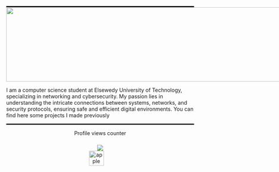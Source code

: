<hr style="width: 100%; border: none; border-top: 2px solid black; margin: 0;">
<div style="width: 100vw; overflow: hidden;">
  <img src="https://media1.giphy.com/media/v1.Y2lkPTc5MGI3NjExbjBmend3anZ0ZjZxMWQ5a2Z3MXE0aGpzNzZyNmNwYnRqYWc3dnZoeiZlcD12MV9pbnRlcm5hbF9naWZfYnlfaWQmY3Q9Zw/K2eel5qJQMbnaOQlGq/giphy.gif" 
       style="width: 100vw; height: 200px; object-fit: fill;" />
</div>


<p align="left">I am a computer science student at Elsewedy University of Technology, specializing in networking and cybersecurity. My passion lies in understanding the intricate connections between systems, networks, and security protocols, ensuring safe and efficient digital environments.
You can find here some projects I made previously </p>
<hr style="width: 100%; border: none; border-top: 2px solid black; margin: 0;">

<p align="center">Profile views counter</p>

###

<div align="center">
  <img src="https://profile-counter.glitch.me/Abdullah4343/count.svg?"  />
</div>
<div align="center">

  <img src="https://cdn.jsdelivr.net/gh/devicons/devicon/icons/apple/apple-original.svg" height="40" alt="apple logo"  />
  <img width="17" />

</div>


